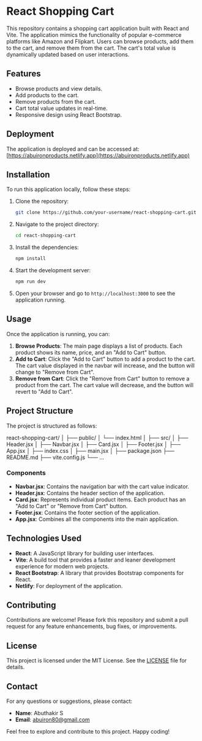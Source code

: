 # React Shopping Cart

This repository contains a shopping cart application built with React and Vite. The application mimics the functionality of popular e-commerce platforms like Amazon and Flipkart. Users can browse products, add them to the cart, and remove them from the cart. The cart's total value is dynamically updated based on user interactions.

## Features

- Browse products and view details.
- Add products to the cart.
- Remove products from the cart.
- Cart total value updates in real-time.
- Responsive design using React Bootstrap.

## Deployment

The application is deployed and can be accessed at: [https://abuironproducts.netlify.app](https://abuironproducts.netlify.app)

## Installation

To run this application locally, follow these steps:

1. Clone the repository:
    ```sh
    git clone https://github.com/your-username/react-shopping-cart.git
    ```
   
2. Navigate to the project directory:
    ```sh
    cd react-shopping-cart
    ```

3. Install the dependencies:
    ```sh
    npm install
    ```

4. Start the development server:
    ```sh
    npm run dev
    ```

5. Open your browser and go to `http://localhost:3000` to see the application running.

## Usage

Once the application is running, you can:

1. **Browse Products**: The main page displays a list of products. Each product shows its name, price, and an "Add to Cart" button.
2. **Add to Cart**: Click the "Add to Cart" button to add a product to the cart. The cart value displayed in the navbar will increase, and the button will change to "Remove from Cart".
3. **Remove from Cart**: Click the "Remove from Cart" button to remove a product from the cart. The cart value will decrease, and the button will revert to "Add to Cart".

## Project Structure

The project is structured as follows:

react-shopping-cart/
│
├── public/
│ └── index.html
│
├── src/
│ ├── Header.jsx
│ ├── Navbar.jsx
│ ├── Card.jsx
│ ├── Footer.jsx
│ ├── App.jsx
│ ├── index.css
│ ├── main.jsx
│
├── package.json
├── README.md
├── vite.config.js
└── ...


### Components

- **Navbar.jsx**: Contains the navigation bar with the cart value indicator.
- **Header.jsx**: Contains the header section of the application.
- **Card.jsx**: Represents individual product items. Each product has an "Add to Cart" or "Remove from Cart" button.
- **Footer.jsx**: Contains the footer section of the application.
- **App.jsx**: Combines all the components into the main application.

## Technologies Used

- **React**: A JavaScript library for building user interfaces.
- **Vite**: A build tool that provides a faster and leaner development experience for modern web projects.
- **React Bootstrap**: A library that provides Bootstrap components for React.
- **Netlify**: For deployment of the application.

## Contributing

Contributions are welcome! Please fork this repository and submit a pull request for any feature enhancements, bug fixes, or improvements.

## License

This project is licensed under the MIT License. See the [LICENSE](LICENSE) file for details.

## Contact

For any questions or suggestions, please contact:

- **Name**: Abuthakir S
- **Email**: abuiron80@gmail.com

Feel free to explore and contribute to this project. Happy coding!
